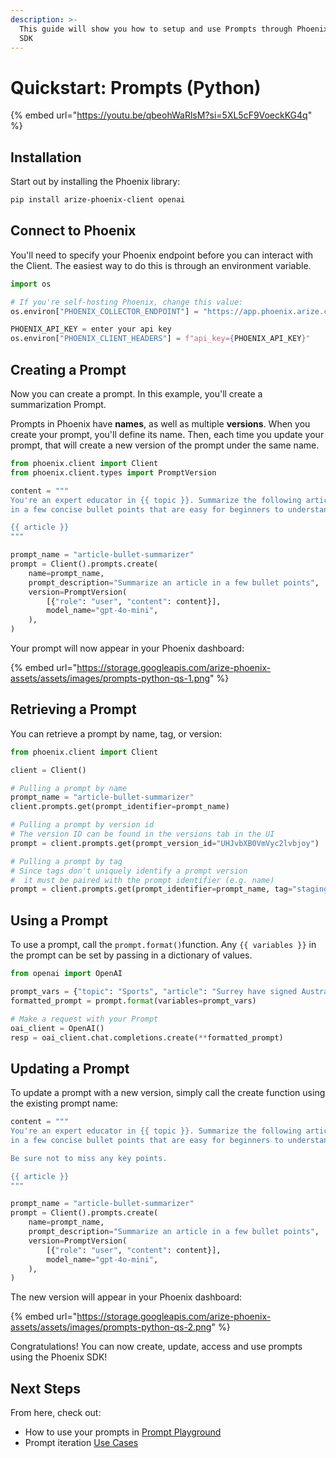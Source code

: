 ```yaml
---
description: >-
  This guide will show you how to setup and use Prompts through Phoenix's Python
  SDK
---
```


# Quickstart: Prompts (Python)

{% embed url="https://youtu.be/qbeohWaRlsM?si=5XL5cF9VoeckKG4q" %}

## Installation

Start out by installing the Phoenix library:

```bash
pip install arize-phoenix-client openai
```

## Connect to Phoenix

You'll need to specify your Phoenix endpoint before you can interact with the Client. The easiest way to do this is through an environment variable.

```python
import os

# If you're self-hosting Phoenix, change this value:
os.environ["PHOENIX_COLLECTOR_ENDPOINT"] = "https://app.phoenix.arize.com"

PHOENIX_API_KEY = enter your api key
os.environ["PHOENIX_CLIENT_HEADERS"] = f"api_key={PHOENIX_API_KEY}"
```

## Creating a Prompt

Now you can create a prompt. In this example, you'll create a summarization Prompt.

Prompts in Phoenix have **names**, as well as multiple **versions**. When you create your prompt, you'll define its name. Then, each time you update your prompt, that will create a new version of the prompt under the same name.

```python
from phoenix.client import Client
from phoenix.client.types import PromptVersion

content = """
You're an expert educator in {{ topic }}. Summarize the following article
in a few concise bullet points that are easy for beginners to understand.

{{ article }}
"""

prompt_name = "article-bullet-summarizer"
prompt = Client().prompts.create(
    name=prompt_name,
    prompt_description="Summarize an article in a few bullet points",
    version=PromptVersion(
        [{"role": "user", "content": content}],
        model_name="gpt-4o-mini",
    ),
)
```

Your prompt will now appear in your Phoenix dashboard:

{% embed url="https://storage.googleapis.com/arize-phoenix-assets/assets/images/prompts-python-qs-1.png" %}



## Retrieving a Prompt

You can retrieve a prompt by name, tag, or version:

```python
from phoenix.client import Client

client = Client()

# Pulling a prompt by name
prompt_name = "article-bullet-summarizer"
client.prompts.get(prompt_identifier=prompt_name)

# Pulling a prompt by version id
# The version ID can be found in the versions tab in the UI
prompt = client.prompts.get(prompt_version_id="UHJvbXB0VmVyc2lvbjoy")

# Pulling a prompt by tag
# Since tags don't uniquely identify a prompt version 
#  it must be paired with the prompt identifier (e.g. name)
prompt = client.prompts.get(prompt_identifier=prompt_name, tag="staging")
```

## Using a Prompt

To use a prompt, call the `prompt.format()`function. Any `{{ variables }}`  in the prompt can be set by passing in a dictionary of values.

```python
from openai import OpenAI

prompt_vars = {"topic": "Sports", "article": "Surrey have signed Australia all-rounder Moises Henriques for this summer's NatWest T20 Blast. Henriques will join Surrey immediately after the Indian Premier League season concludes at the end of next month and will be with them throughout their Blast campaign and also as overseas cover for Kumar Sangakkara - depending on the veteran Sri Lanka batsman's Test commitments in the second half of the summer. Australian all-rounder Moises Henriques has signed a deal to play in the T20 Blast for Surrey . Henriques, pictured in the Big Bash (left) and in ODI action for Australia (right), will join after the IPL . Twenty-eight-year-old Henriques, capped by his country in all formats but not selected for the forthcoming Ashes, said: 'I'm really looking forward to playing for Surrey this season. It's a club with a proud history and an exciting squad, and I hope to play my part in achieving success this summer. 'I've seen some of the names that are coming to England to be involved in the NatWest T20 Blast this summer, so am looking forward to testing myself against some of the best players in the world.' Surrey director of cricket Alec Stewart added: 'Moises is a fine all-round cricketer and will add great depth to our squad.'"}
formatted_prompt = prompt.format(variables=prompt_vars)

# Make a request with your Prompt
oai_client = OpenAI()
resp = oai_client.chat.completions.create(**formatted_prompt)
```

## Updating a Prompt

To update a prompt with a new version, simply call the create function using the existing prompt name:

```python
content = """
You're an expert educator in {{ topic }}. Summarize the following article
in a few concise bullet points that are easy for beginners to understand.

Be sure not to miss any key points.

{{ article }}
"""

prompt_name = "article-bullet-summarizer"
prompt = Client().prompts.create(
    name=prompt_name,
    prompt_description="Summarize an article in a few bullet points",
    version=PromptVersion(
        [{"role": "user", "content": content}],
        model_name="gpt-4o-mini",
    ),
)
```

The new version will appear in your Phoenix dashboard:

{% embed url="https://storage.googleapis.com/arize-phoenix-assets/assets/images/prompts-python-qs-2.png" %}

Congratulations! You can now create, update, access and use prompts using the Phoenix SDK!

## Next Steps

From here, check out:

* How to use your prompts in [Prompt Playground](../overview-prompts/prompt-playground.md)
* Prompt iteration [Use Cases](https://docs.arize.com/phoenix/cookbook/prompt-engineering/prompt-optimization)
